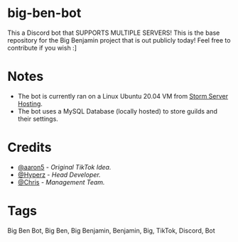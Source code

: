 # big-ben-bot
This a Discord bot that SUPPORTS MULTIPLE SERVERS! This is the base repository for the Big Benjamin project that is out publicly today! Feel free to contribute if you wish :]

# Notes

- The bot is currently ran on a Linux Ubuntu 20.04 VM from [Storm Server Hosting](https://stormserverhosting.com/).
- The bot uses a MySQL Database (locally hosted) to store guilds and their settings.

# Credits

- [@aaron5](https://www.tiktok.com/@aaronr5/video/6974871505024863494) - *Original TikTok Idea.*
- [@Hyperz](https://hyperz.dev/) - *Head Developer.*
- [@Chris](https://twitter.com/groddy12) - *Management Team.*

# Tags

Big Ben Bot, Big Ben, Big Benjamin, Benjamin, Big, TikTok, Discord, Bot
